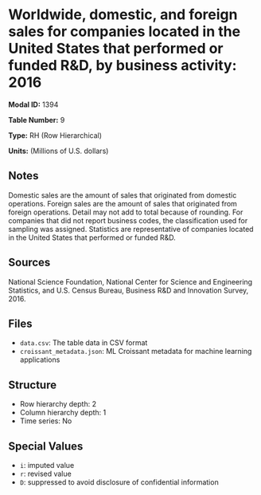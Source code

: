 # Worldwide, domestic, and foreign sales for companies located in the United States that performed or funded R&D, by business activity: 2016

**Modal ID:** 1394

**Table Number:** 9

**Type:** RH (Row Hierarchical)

**Units:** (Millions of U.S. dollars)

## Notes

Domestic sales are the amount of sales that originated from domestic operations. Foreign sales are the amount of sales that originated from foreign operations. Detail may not add to total because of rounding. For companies that did not report business codes, the classification used for sampling was assigned. Statistics are representative of companies located in the United States that performed or funded R&D.

## Sources

National Science Foundation, National Center for Science and Engineering Statistics, and U.S. Census Bureau, Business R&D and Innovation Survey, 2016.

## Files

- `data.csv`: The table data in CSV format
- `croissant_metadata.json`: ML Croissant metadata for machine learning applications

## Structure

- Row hierarchy depth: 2
- Column hierarchy depth: 1
- Time series: No

## Special Values

- `i`: imputed value
- `r`: revised value
- `D`: suppressed to avoid disclosure of confidential information
